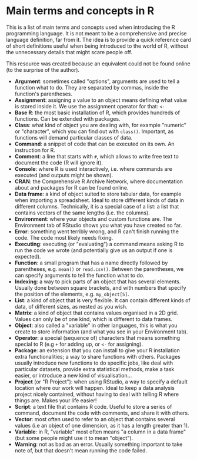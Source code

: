# Main terms and concepts in R

This is a list of main terms and concepts used when introducing the R programming language. It is not meant to be a comprehensive and precise language definition, far from it. The idea is to provide a quick reference card of short definitions useful when being introduced to the world of R, without the unnecessary details that might scare people off.

This resource was created because an equivalent could not be found online (to the surprise of the author).

* **Argument**: sometimes called "options", arguments are used to tell a function what to do. They are separated by commas, inside the function's parentheses.
* **Assignment**: assigning a value to an object means defining what value is stored inside it. We use the assignment operator for that: `<-`
* **Base R**: the most basic installation of R, which provides hundreds of functions. Can be extended with packages.
* **Class**: what kind of object you are dealing with, for example "numeric" or "character", which you can find out with `class()`. Important, as functions will demand particular classes of data.
* **Command**: a snippet of code that can be executed on its own. An instruction for R.
* **Comment**: a line that starts with `#`, which allows to write free text to document the code (R will ignore it).
* **Console**: where R is used interactively, i.e. where commands are executed (and outputs might be shown).
* **CRAN**: the Comprehensive R Archive Network, where documentation about and packages for R can be found online.
* **Data frame**: a kind of object suited to store tabular data, for example when importing a spreadsheet. Ideal to store different kinds of data in different columns. Technically, it is a special case of a list: a list that contains vectors of the same lengths (i.e. the columns).
* **Environment**: where your objects and custom functions are. The Environment tab of RStudio shows you what you have created so far.
* **Error**: something went terribly wrong, and R can't finish running the code. The code most likely needs fixing.
* **Executing**: executing (or "evaluating") a command means asking R to run the code we wrote (and potentially give us an output if one is expected).
* **Function**: a small program that has a name directly followed by parentheses, e.g. `mean()` or `read.csv()`. Between the parentheses, we can specify arguments to tell the function what to do.
* **Indexing**: a way to pick parts of an object that has several elements. Usually done between square brackets, and with numbers that specify the position of the elements, e.g. `my_object[5]`.
* **List**: a kind of object that is very flexible. It can contain different kinds of data, of different sizes, as nested as you wish.
* **Matrix**: a kind of object that contains values organised in a 2D grid. Values can only be of one kind, which is different to data frames.
* **Object**: also called a "variable" in other languages, this is what you create to store information (and what you see in your Environment tab).
* **Operator**: a special (sequence of) characters that means something special to R (e.g `+` for adding up, or `<-` for assigning).
* **Package**: an extension that you can install to give your R installation extra functionalities; a way to share functions with others. Packages usually introduce new functions to do specific jobs, like deal with particular datasets, provide extra statistical methods, make a task easier, or introduce a new kind of visualisation...
* **Project** (or "R Project"): when using RStudio, a way to specify a default location where our work will happen. Ideal to keep a data analysis project nicely contained, without having to deal with telling R where things are. Makes your life easier!
* **Script**: a text file that contains R code. Useful to store a series of command, document the code with comments, and share it with others.
* **Vector**: most often used to refer to an object that contains several values (i.e an object of one dimension, as it has a length greater than 1).
* **Variable**: in R, "variable" most often means "a column in a data frame" (but some people might use it to mean "object").
* **Warning**: not as bad as an error. Usually something important to take note of, but that doesn't mean running the code failed.
